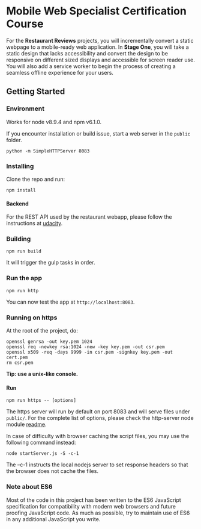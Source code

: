 # Mobile Web Specialist Certification Course

For the **Restaurant Reviews** projects, you will incrementally convert a static webpage to a mobile-ready web application. In **Stage One**, you will take a static design that lacks accessibility and convert the design to be responsive on different sized displays and accessible for screen reader use. You will also add a service worker to begin the process of creating a seamless offline experience for your users.

## Getting Started

### Environment

Works for node v8.9.4 and npm v6.1.0.

If you encounter installation or build issue, start a web server in the `public` folder.

```
python -m SimpleHTTPServer 8083
```

### Installing

Clone the repo and run:

```
npm install
```
#### Backend

For the REST API used by the restaurant webapp, please follow the instructions at [udacity](https://github.com/udacity/mws-restaurant-stage-3).



### Building

```
npm run build
```

It will trigger the gulp tasks in order.

### Run the app

```
npm run http
```

You can now test the app at `http://localhost:8083`.

### Running on https

At the root of the project, do:
```
openssl genrsa -out key.pem 1024
openssl req -newkey rsa:1024 -new -key key.pem -out csr.pem
openssl x509 -req -days 9999 -in csr.pem -signkey key.pem -out cert.pem
rm csr.pem
```
**Tip: use a unix-like console.**

#### Run

```
npm run https -- [options]
```
The https server will run by default on port 8083 and will serve files under `public/`.
For the complete list of options, please check the http-server node module [readme](https://github.com/indexzero/http-server#available-options).

In case of difficulty with browser caching the script files, you may use the following command instead:
```
node startServer.js -S -c-1
```
The –c-1 instructs the local nodejs server to set response headers so that the browser does not cache the files.

### Note about ES6

Most of the code in this project has been written to the ES6 JavaScript specification for compatibility with modern web browsers and future proofing JavaScript code. As much as possible, try to maintain use of ES6 in any additional JavaScript you write.